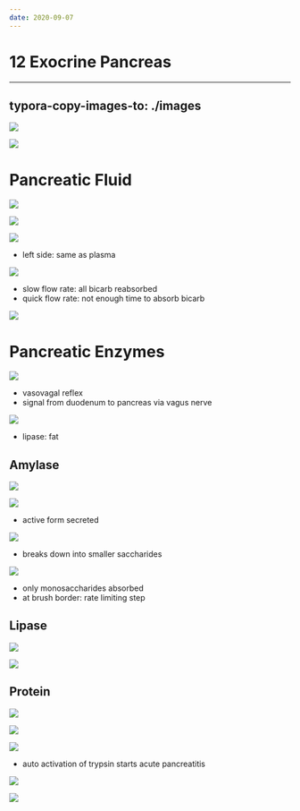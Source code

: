 ```yaml
---
date: 2020-09-07
---
```


# 12 Exocrine Pancreas
---

## typora-copy-images-to: ./images

![](https://photos.thisispiggy.com/file/wikiFiles/27428A84-5730-41BD-AC9B-BEEE085FC37F.jpg)

![](https://photos.thisispiggy.com/file/wikiFiles/2E14C199-2078-4DE8-B555-2657977D1BEF.jpg)

# Pancreatic Fluid

![](https://photos.thisispiggy.com/file/wikiFiles/4245583C-EE89-4B5F-9C31-7536E2A60917.jpg)

![](https://photos.thisispiggy.com/file/wikiFiles/E70C103D-148A-4551-919B-7407A671AB36.jpg)

![](https://photos.thisispiggy.com/file/wikiFiles/24BB7757-FBA8-48FE-B846-66BB421CF47E.jpg)

- left side: same as plasma

![](https://photos.thisispiggy.com/file/wikiFiles/F8515F90-CEB9-4538-88E8-2F36A665BD29.jpg)

- slow flow rate: all bicarb reabsorbed
- quick flow rate: not enough time to absorb bicarb

![](https://photos.thisispiggy.com/file/wikiFiles/F1BD5493-CB61-4513-B9B1-E3F0C4DBEA69.jpg)

# Pancreatic Enzymes

![](https://photos.thisispiggy.com/file/wikiFiles/0A025E44-039F-4170-BCDA-4FC62A06E3B3.jpg)

- vasovagal reflex
- signal from duodenum to pancreas via vagus nerve

![](https://photos.thisispiggy.com/file/wikiFiles/435EC6E7-B362-4039-8779-72A32EB4174D.jpg)

- lipase: fat

## Amylase

![](https://photos.thisispiggy.com/file/wikiFiles/D4CFF1B3-6908-4546-9017-4E394349685C.jpg)

![](https://photos.thisispiggy.com/file/wikiFiles/63C55D0E-F5AE-415B-828A-BE3E85BC92FB.jpg)

- active form secreted

![](https://photos.thisispiggy.com/file/wikiFiles/A7ABA77B-8237-4B41-A092-833D7F215C68.jpg)

- breaks down into smaller saccharides

![](https://photos.thisispiggy.com/file/wikiFiles/2CEC8DC7-ABDF-4653-B9C2-B5CA8469F297.jpg)

- only monosaccharides absorbed
- at brush border: rate limiting step

## Lipase

![](https://photos.thisispiggy.com/file/wikiFiles/A7583136-97E8-4CA1-BF03-910AB37A1A59.jpg)

![](https://photos.thisispiggy.com/file/wikiFiles/19028A86-6A13-4BB1-AB7F-F6B299AA7411.jpg)

## Protein

![](https://photos.thisispiggy.com/file/wikiFiles/E3EF234A-08ED-42D5-B441-01CAB357468A.jpg)

![](https://photos.thisispiggy.com/file/wikiFiles/F9F67B88-8460-4AF7-A536-435115728BD9.jpg)

![](https://photos.thisispiggy.com/file/wikiFiles/0B367FD1-67F0-42AD-83DD-11FBD45EC0F4.jpg)

- auto activation of trypsin starts acute pancreatitis

![](https://photos.thisispiggy.com/file/wikiFiles/AB52149B-76BA-48A4-AFA4-E504E55C7075.jpg)

![](https://photos.thisispiggy.com/file/wikiFiles/30C2819E-6461-48C2-BAC2-D2502E8E90A7.jpg)
